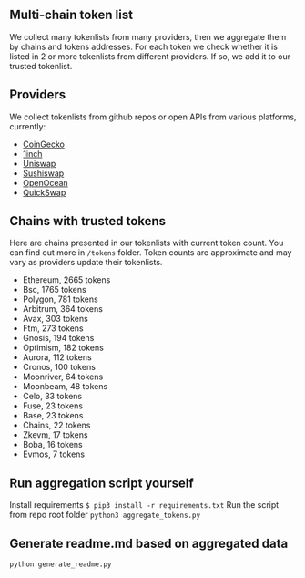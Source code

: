 
## Multi-chain token list 
We collect many tokenlists from many providers, then we aggregate them by chains and tokens addresses. 
For each token we check whether it is listed in 2 or more tokenlists from different providers. If so, 
we add it to our trusted tokenlist.

## Providers
We collect tokenlists from github repos or open APIs from various platforms, currently:
- [CoinGecko](https://www.coingecko.com/)
- [1inch](https://app.1inch.io/)
- [Uniswap](https://uniswap.org/)
- [Sushiswap](https://www.sushi.com/)
- [OpenOcean](https://openocean.finance/)
- [QuickSwap](https://quickswap.exchange/#/swap)

## Chains with trusted tokens
Here are chains presented in our tokenlists with current token count. You can find out more in `/tokens` folder.
Token counts are approximate and may vary as providers update their tokenlists.
- Ethereum, 2665 tokens
- Bsc, 1765 tokens
- Polygon, 781 tokens
- Arbitrum, 364 tokens
- Avax, 303 tokens
- Ftm, 273 tokens
- Gnosis, 194 tokens
- Optimism, 182 tokens
- Aurora, 112 tokens
- Cronos, 100 tokens
- Moonriver, 64 tokens
- Moonbeam, 48 tokens
- Celo, 33 tokens
- Fuse, 23 tokens
- Base, 23 tokens
- Chains, 22 tokens
- Zkevm, 17 tokens
- Boba, 16 tokens
- Evmos, 7 tokens

## Run aggregation script yourself
Install requirements
```$ pip3 install -r requirements.txt```
Run the script from repo root folder
```python3 aggregate_tokens.py```
## Generate readme.md based on aggregated data
```bash
python generate_readme.py
```
